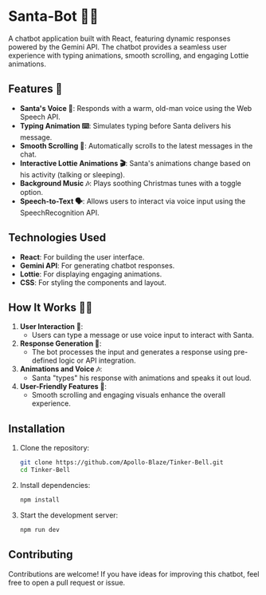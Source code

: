# Santa-Bot 🎅✨

A chatbot application built with React, featuring dynamic responses powered by the Gemini API. The chatbot provides a seamless user experience with typing animations, smooth scrolling, and engaging Lottie animations.

## Features 🌟

- **Santa's Voice 🎤**: Responds with a warm, old-man voice using the Web Speech API.
- **Typing Animation ⌨️**: Simulates typing before Santa delivers his message.
- **Smooth Scrolling 📜**: Automatically scrolls to the latest messages in the chat.
- **Interactive Lottie Animations 🎬**: Santa's animations change based on his activity (talking or sleeping).
- **Background Music 🎶**: Plays soothing Christmas tunes with a toggle option.
- **Speech-to-Text 🗣️**: Allows users to interact via voice input using the SpeechRecognition API.


## Technologies Used

- **React**: For building the user interface.
- **Gemini API**: For generating chatbot responses.
- **Lottie**: For displaying engaging animations.
- **CSS**: For styling the components and layout.

## How It Works 🎅💬

1. **User Interaction 🎁**:
   - Users can type a message or use voice input to interact with Santa.
2. **Response Generation 🎄**:
   - The bot processes the input and generates a response using pre-defined logic or API integration.
3. **Animations and Voice 🎶**:
   - Santa "types" his response with animations and speaks it out loud.
4. **User-Friendly Features 🎉**:
   - Smooth scrolling and engaging visuals enhance the overall experience.
## Installation

1. Clone the repository:
   ```bash
   git clone https://github.com/Apollo-Blaze/Tinker-Bell.git
   cd Tinker-Bell
2. Install dependencies:
   ```bash
   npm install
3. Start the development server:
    ```bash
   npm run dev

## Contributing
Contributions are welcome! If you have ideas for improving this chatbot, feel free to open a pull request or issue.
